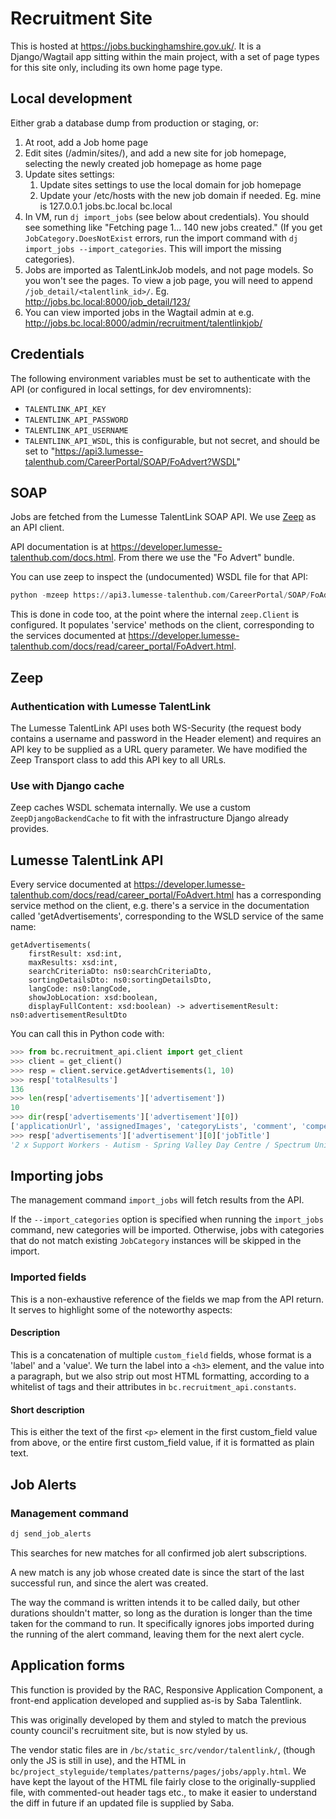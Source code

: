 # Recruitment Site

This is hosted at https://jobs.buckinghamshire.gov.uk/. It is a Django/Wagtail app sitting within the main project, with a set of page types for this site only, including its own home page type.

## Local development

Either grab a database dump from production or staging, or:

1. At root, add a Job home page
1. Edit sites (/admin/sites/), and add a new site for job homepage, selecting the newly created job homepage as home page
1. Update sites settings:
   1. Update sites settings to use the local domain for job homepage
   1. Update your /etc/hosts with the new job domain if needed. Eg. mine is 127.0.0.1 jobs.bc.local bc.local
1. In VM, run `dj import_jobs` (see below about credentials). You should see something like "Fetching page 1... 140 new jobs created." (If you get `JobCategory.DoesNotExist` errors, run the import command with `dj import_jobs --import_categories`. This will import the missing categories).
1. Jobs are imported as TalentLinkJob models, and not page models. So you won't see the pages. To view a job page, you will need to append `/job_detail/<talentlink_id>/`. Eg. http://jobs.bc.local:8000/job_detail/123/
1. You can view imported jobs in the Wagtail admin at e.g. http://jobs.bc.local:8000/admin/recruitment/talentlinkjob/

## Credentials

The following environment variables must be set to authenticate with the API (or configured in local settings, for dev enviromnents):

- `TALENTLINK_API_KEY`
- `TALENTLINK_API_PASSWORD`
- `TALENTLINK_API_USERNAME`
- `TALENTLINK_API_WSDL`, this is configurable, but not secret, and should be set to "https://api3.lumesse-talenthub.com/CareerPortal/SOAP/FoAdvert?WSDL"

## SOAP

Jobs are fetched from the Lumesse TalentLink SOAP API. We use [Zeep](https://python-zeep.readthedocs.io/en/master/client.html) as an API client.

API documentation is at https://developer.lumesse-talenthub.com/docs.html. From there we use the "Fo Advert" bundle.

You can use zeep to inspect the (undocumented) WSDL file for that API:

```python
python -mzeep https://api3.lumesse-talenthub.com/CareerPortal/SOAP/FoAdvert?WSDL
```

This is done in code too, at the point where the internal `zeep.Client` is configured. It populates 'service' methods on the client, corresponding to the services documented at https://developer.lumesse-talenthub.com/docs/read/career_portal/FoAdvert.html.

## Zeep

### Authentication with Lumesse TalentLink

The Lumesse TalentLink API uses both WS-Security (the request body contains a username and password in the Header element) and requires an API key to be supplied as a URL query parameter. We have modified the Zeep Transport class to add this API key to all URLs.

### Use with Django cache

Zeep caches WSDL schemata internally. We use a custom `ZeepDjangoBackendCache` to fit with the infrastructure Django already provides.

## Lumesse TalentLink API

Every service documented at https://developer.lumesse-talenthub.com/docs/read/career_portal/FoAdvert.html has a corresponding service method on the client, e.g. there's a service in the documentation called 'getAdvertisements', corresponding to the WSLD service of the same name:

```wsld
getAdvertisements(
    firstResult: xsd:int,
    maxResults: xsd:int,
    searchCriteriaDto: ns0:searchCriteriaDto,
    sortingDetailsDto: ns0:sortingDetailsDto,
    langCode: ns0:langCode,
    showJobLocation: xsd:boolean,
    displayFullContent: xsd:boolean) -> advertisementResult: ns0:advertisementResultDto
```

You can call this in Python code with:

```python
>>> from bc.recruitment_api.client import get_client
>>> client = get_client()
>>> resp = client.service.getAdvertisements(1, 10)
>>> resp['totalResults']
136
>>> len(resp['advertisements']['advertisement'])
10
>>> dir(resp['advertisements']['advertisement'][0])
['applicationUrl', 'assignedImages', 'categoryLists', 'comment', 'compensationMaxValue', 'compensationMinValue', 'configurableFields', 'contractCompensationPeriod', 'contractDuration', 'customFields', 'customLovs', 'descriptionUrl', 'dueDate', 'duration', 'expectedEndDate', 'expectedStartDate', 'externalJobNumber', 'generalApplication', 'id', 'indeedConfiguration', 'jobLocations', 'jobNumber', 'jobTitle', 'jobUpdateDate', 'keyword', 'language', 'location', 'operationals', 'organizations', 'postingEndDate', 'postingStartDate', 'postingTargetStatus', 'postingUserEmail', 'recruiters', 'recruitingCompany', 'requisitionInternalJobNumber', 'showCompensation', 'showRecruiter', 'siteLanguage', 'sponsoredJobContext', 'standardLovs', 'standardRate', 'status', 'strapline']
>>> resp['advertisements']['advertisement'][0]['jobTitle']
'2 x Support Workers - Autism - Spring Valley Day Centre / Spectrum Unit'
```

## Importing jobs

The management command `import_jobs` will fetch results from the API.

If the `--import_categories` option is specified when running the `import_jobs` command, new categories will be imported. Otherwise, jobs with categories that do not match existing `JobCategory` instances will be skipped in the import.

### Imported fields

This is a non-exhaustive reference of the fields we map from the API return. It serves to highlight some of the noteworthy aspects:

#### Description

This is a concatenation of multiple `custom_field` fields, whose format is a 'label' and a 'value'. We turn the label into a `<h3>` element, and the value into a paragraph, but we also strip out most HTML formatting, according to a whitelist of tags and their attributes in `bc.recruitment_api.constants`.

#### Short description

This is either the text of the first `<p>` element in the first custom_field value from above, or the entire first custom_field value, if it is formatted as plain text.

## Job Alerts

### Management command

```python
dj send_job_alerts
```

This searches for new matches for all confirmed job alert subscriptions.

A new match is any job whose created date is since the start of the last successful run, and since the alert was created.

The way the command is written intends it to be called daily, but other durations shouldn't matter, so long as the duration is longer than the time taken for the command to run. It specifically ignores jobs imported during the running of the alert command, leaving them for the next alert cycle.

## Application forms

This function is provided by the RAC, Responsive Application Component, a front-end application developed and supplied as-is by Saba Talentlink.

This was originally developed by them and styled to match the previous county council's recruitment site, but is now styled by us.

The vendor static files are in `/bc/static_src/vendor/talentlink/`, (though only the JS is still in use), and the HTML in `bc/project_styleguide/templates/patterns/pages/jobs/apply.html`. We have kept the layout of the HTML file fairly close to the originally-supplied file, with commented-out header tags etc., to make it easier to understand the diff in future if an updated file is supplied by Saba.
